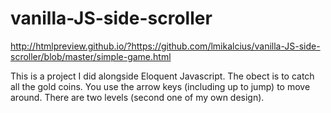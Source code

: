 # vanilla-JS-side-scroller

http://htmlpreview.github.io/?https://github.com/lmikalcius/vanilla-JS-side-scroller/blob/master/simple-game.html

This is a project I did alongside Eloquent Javascript. The obect is to catch all the gold coins. You use the arrow keys (including up to jump) to move around. There are two levels (second one of my own design).
